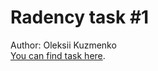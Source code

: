 # Radency task #1

Author: Oleksii Kuzmenko <br>
[You can find task here](https://radency-task-2.onrender.com). <br>
